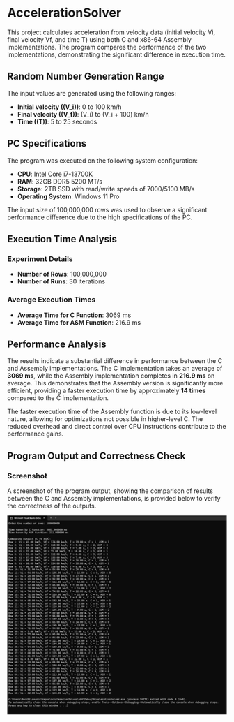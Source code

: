 # AccelerationSolver
This project calculates acceleration from velocity data (initial velocity Vi, final velocity Vf, and time T) using both C and x86-64 Assembly implementations. The program compares the performance of the two implementations, demonstrating the significant difference in execution time.

## Random Number Generation Range
The input values are generated using the following ranges:
- **Initial velocity (\(V_i\))**: 0 to 100 km/h
- **Final velocity (\(V_f\))**: \(V_i\) to \(V_i + 100\) km/h
- **Time (\(T\))**: 5 to 25 seconds

## PC Specifications
The program was executed on the following system configuration:
- **CPU**: Intel Core i7-13700K
- **RAM**: 32GB DDR5 5200 MT/s
- **Storage**: 2TB SSD with read/write speeds of 7000/5100 MB/s
- **Operating System**: Windows 11 Pro

The input size of 100,000,000 rows was used to observe a significant performance difference due to the high specifications of the PC.

## Execution Time Analysis

### Experiment Details
- **Number of Rows**: 100,000,000
- **Number of Runs**: 30 iterations

### Average Execution Times
- **Average Time for C Function**: 3069 ms
- **Average Time for ASM Function**: 216.9 ms

## Performance Analysis
The results indicate a substantial difference in performance between the C and Assembly implementations. The C implementation takes an average of **3069 ms**, while the Assembly implementation completes in **216.9 ms** on average. This demonstrates that the Assembly version is significantly more efficient, providing a faster execution time by approximately **14 times** compared to the C implementation.

The faster execution time of the Assembly function is due to its low-level nature, allowing for optimizations not possible in higher-level C. The reduced overhead and direct control over CPU instructions contribute to the performance gains.

## Program Output and Correctness Check

### Screenshot
A screenshot of the program output, showing the comparison of results between the C and Assembly implementations, is provided below to verify the correctness of the outputs.

![Screenshot](testresult.png)
